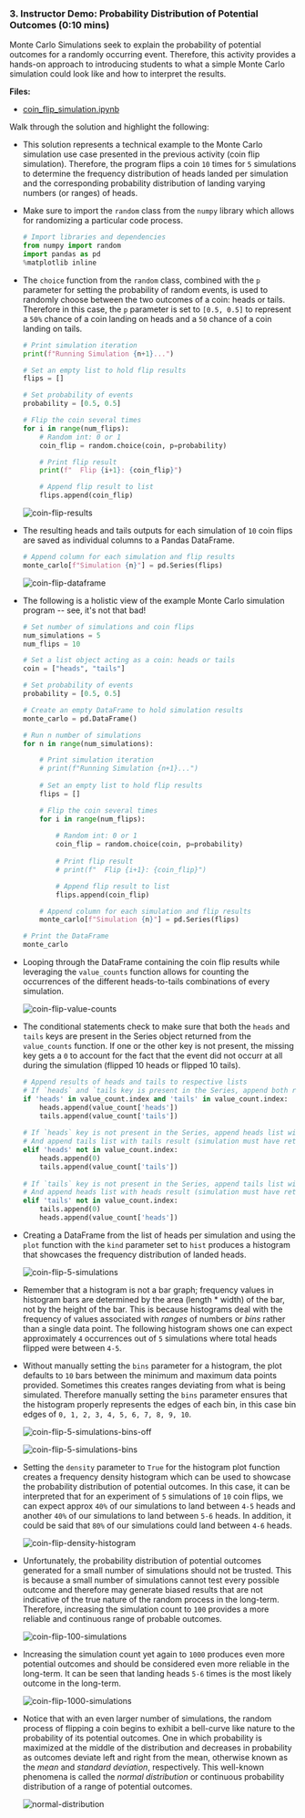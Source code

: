 ### 3. Instructor Demo: Probability Distribution of Potential Outcomes (0:10 mins)

Monte Carlo Simulations seek to explain the probability of potential outcomes for a randomly occurring event. Therefore, this activity provides a hands-on approach to introducing students to what a simple Monte Carlo simulation could look like and how to interpret the results.

**Files:**

* [coin_flip_simulation.ipynb](Activities/01-Ins_Inside_a_Monte_Carlo_Simulation/Solved/coin_flip_simulation.ipynb)

Walk through the solution and highlight the following:

* This solution represents a technical example to the Monte Carlo simulation use case presented in the previous activity (coin flip simulation). Therefore, the program flips a coin `10` times for `5` simulations to determine the frequency distribution of heads landed per simulation and the corresponding probability distribution of landing varying numbers (or ranges) of heads.

* Make sure to import the `random` class from the `numpy` library which allows for randomizing a particular code process.

  ```python
  # Import libraries and dependencies
  from numpy import random
  import pandas as pd
  %matplotlib inline
  ```

* The `choice` function from the `random` class, combined with the `p` parameter for setting the probability of random events, is used to randomly choose between the two outcomes of a coin: heads or tails. Therefore in this case, the `p` parameter is set to `[0.5, 0.5]` to represent a `50%` chance of a coin landing on heads and a `50` chance of a coin landing on tails.

  ```python
  # Print simulation iteration
  print(f"Running Simulation {n+1}...")

  # Set an empty list to hold flip results
  flips = []

  # Set probability of events
  probability = [0.5, 0.5]

  # Flip the coin several times
  for i in range(num_flips):
      # Random int: 0 or 1
      coin_flip = random.choice(coin, p=probability)

      # Print flip result
      print(f"  Flip {i+1}: {coin_flip}")

      # Append flip result to list
      flips.append(coin_flip)
  ```

  ![coin-flip-results](Images/coin-flip-results.png)

* The resulting heads and tails outputs for each simulation of `10` coin flips are saved as individual columns to a Pandas DataFrame.

  ```python
  # Append column for each simulation and flip results
  monte_carlo[f"Simulation {n}"] = pd.Series(flips)
  ```

  ![coin-flip-dataframe](Images/coin-flip-dataframe.png)

* The following is a holistic view of the example Monte Carlo simulation program -- see, it's not that bad!

  ```python
  # Set number of simulations and coin flips
  num_simulations = 5
  num_flips = 10

  # Set a list object acting as a coin: heads or tails
  coin = ["heads", "tails"]

  # Set probability of events
  probability = [0.5, 0.5]

  # Create an empty DataFrame to hold simulation results
  monte_carlo = pd.DataFrame()

  # Run n number of simulations
  for n in range(num_simulations):

      # Print simulation iteration
      # print(f"Running Simulation {n+1}...")
    
      # Set an empty list to hold flip results
      flips = []

      # Flip the coin several times
      for i in range(num_flips):
        
          # Random int: 0 or 1
          coin_flip = random.choice(coin, p=probability)
        
          # Print flip result
          # print(f"  Flip {i+1}: {coin_flip}")

          # Append flip result to list
          flips.append(coin_flip)

      # Append column for each simulation and flip results
      monte_carlo[f"Simulation {n}"] = pd.Series(flips)

  # Print the DataFrame
  monte_carlo
  ```

* Looping through the DataFrame containing the coin flip results while leveraging the `value_counts` function allows for counting the occurrences of the different heads-to-tails combinations of every simulation.

  ![coin-flip-value-counts](Images/coin-flip-value-counts.png)

* The conditional statements check to make sure that both the `heads` and `tails` keys are present in the Series object returned from the `value_counts` function. If one or the other key is not present, the missing key gets a `0` to account for the fact that the event did not occurr at all during the simulation (flipped 10 heads or flipped 10 tails).

  ```python
  # Append results of heads and tails to respective lists
  # If `heads` and `tails key is present in the Series, append both results
  if 'heads' in value_count.index and 'tails' in value_count.index:
      heads.append(value_count['heads'])
      tails.append(value_count['tails'])
        
  # If `heads` key is not present in the Series, append heads list with 0
  # And append tails list with tails result (simulation must have returned all tails)
  elif 'heads' not in value_count.index:
      heads.append(0)
      tails.append(value_count['tails'])
        
  # If `tails` key is not present in the Series, append tails list with 0
  # And append heads list with heads result (simulation must have returned all heads)
  elif 'tails' not in value_count.index:
      tails.append(0)
      heads.append(value_count['heads'])
  ```

* Creating a DataFrame from the list of heads per simulation and using the `plot` function with the `kind` parameter set to `hist` produces a histogram that showcases the frequency distribution of landed heads.

  ![coin-flip-5-simulations](Images/coin-flip-5-simulations.png)

* Remember that a histogram is not a bar graph; frequency values in histogram bars are determined by the area (length * width) of the bar, not by the height of the bar. This is because histograms deal with the frequency of values associated with *ranges* of numbers or *bins* rather than a single data point. The following histogram shows one can expect approximately `4` occurrences out of `5` simulations where total heads flipped were between `4-5`.

* Without manually setting the `bins` parameter for a histogram, the plot defaults to `10` bars between the minimum and maximum data points provided. Sometimes this creates ranges deviating from what is being simulated. Therefore manually setting the `bins` parameter ensures that the histogram properly represents the edges of each bin, in this case bin edges of `0, 1, 2, 3, 4, 5, 6, 7, 8, 9, 10`.

  ![coin-flip-5-simulations-bins-off](Images/coin-flip-5-simulations-bins-off.png)

  ![coin-flip-5-simulations-bins](Images/coin-flip-5-simulations-bins.png)

* Setting the `density` parameter to `True` for the histogram plot function creates a frequency density histogram which can be used to showcase the probability distribution of potential outcomes. In this case, it can be interpreted that for an experiment of `5` simulations of `10` coin flips, we can expect approx `40%` of our simulations to land between `4-5` heads and another `40%` of our simulations to land between `5-6` heads. In addition, it could be said that `80%` of our simulations could land between `4-6` heads.

  ![coin-flip-density-histogram](Images/coin-flip-density-histogram.png)

* Unfortunately, the probability distribution of potential outcomes generated for a small number of simulations should not be trusted. This is because a small number of simulations cannot test every possible outcome and therefore may generate biased results that are not indicative of the true nature of the random process in the long-term. Therefore, increasing the simulation count to `100` provides a more reliable and continuous range of probable outcomes.

  ![coin-flip-100-simulations](Images/coin-flip-100-simulations.png)

* Increasing the simulation count yet again to `1000` produces even more potential outcomes and should be considered even more reliable in the long-term. It can be seen that landing heads `5-6` times is the most likely outcome in the long-term.

  ![coin-flip-1000-simulations](Images/coin-flip-1000-simulations.png)

* Notice that with an even larger number of simulations, the random process of flipping a coin begins to exhibit a bell-curve like nature to the probability of its potential outcomes. One in which probability is maximized at the middle of the distribution and decreases in probability as outcomes deviate left and right from the mean, otherwise known as the *mean* and *standard deviation*, respectively. This well-known phenomena is called the *normal distribution* or continuous probability distribution of a range of potential outcomes.

  ![normal-distribution](Images/normal-distribution.png)
